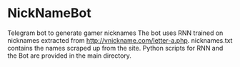 # NickNameBot
Telegram bot to generate gamer nicknames
The bot uses RNN trained on nicknames extracted from http://vnickname.com/letter-a.php. nicknames.txt contains the names scraped up from the site. 
Python scripts for RNN and the Bot are provided in the main directory.
